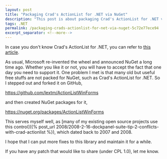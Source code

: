 ```yaml
---
layout: post
title: "Packaging Crad's ActionList for .NET via NuGet"
description: "This post is about packaging Crad's ActionList for .NET via NuGet."
tags: .NET
permalink: /packaging-crads-actionlist-for-net-via-nuget-5c72e77ece94
excerpt_separator: <!--more-->
---
```


In case you don't know Crad's ActionList for .NET, you can refer to [this article](http://www.codeproject.com/Articles/13879/ActionList-for-NET-2-0).

<!--more-->

As usual, Microsoft re-invented the wheel and announced NuGet a long time ago. Whether you like it or not, you will have to accept the fact that one day you need to support it. One problem I met is that many old but useful free stuffs are not packed for NuGet, such as Crad's ActionList for .NET. So I stepped out and forked it on GitHub,

https://github.com/lextm/ActionListWinForms

and then created NuGet packages for it,

https://nuget.org/packages/ActionListWinForms

This serves myself well, as [many of my existing open source projects use this control]({% post_url 2008/2008-2-16-dockpanel-suite-tip-2-conflicts-with-crad-actionlist %}), which dated back to 2007 and 2008.

I hope that I can put more fixes to this library and maintain it for a while.

If you have any patch that would like to share (under CPL 1.0), let me know.
